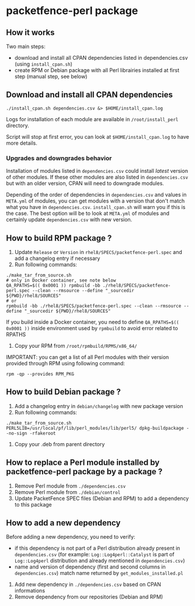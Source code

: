 # packetfence-perl package

## How it works

Two main steps:
* download and install all CPAN dependencies listed in dependencies.csv (using `install_cpan.sh`)
* create RPM or Debian package with all Perl librairies installed at first
  step (manual step, see below)

## Download and install all CPAN dependencies

``` shell
./install_cpan.sh dependencies.csv &> $HOME/install_cpan.log
```

Logs for installation of each module are available in `/root/install_perl`
directory.

Script will stop at first error, you can look at `$HOME/install_cpan.log` to
have more details.

### Upgrades and downgrades behavior

Installation of modules listed in `dependencies.csv` could install *latest*
version of other modules. If these other modules are also listed in
`dependencies.csv` but with an older version, CPAN will need to downgrade
modules.

Depending of the order of dependencies in `dependencies.csv` and values in
`META.yml` of modules, you can get modules with a version that don't match
what you have in `dependencies.csv`. `install_cpan.sh` will warn you if this
is the case. The best option will be to look at `META.yml` of modules and
certainly update `dependencies.csv` with new version.

## How to build RPM package ?

1. Update `Release` or `Version` in `rhel8/SPECS/packetfence-perl.spec` and add a changelog
   entry if necessary
1. Run following commands:

``` shell
./make_tar_from_source.sh
# only in Docker container, see note below
QA_RPATHS=$(( 0x0001 )) rpmbuild -bb ./rhel8/SPECS/packetfence-perl.spec --clean --rmsource --define "_sourcedir ${PWD}/rhel8/SOURCES"
# or
rpmbuild -bb ./rhel8/SPECS/packetfence-perl.spec --clean --rmsource --define "_sourcedir ${PWD}/rhel8/SOURCES"
```

If you build inside a Docker container, you need to define `QA_RPATHS=$(( 0x0001 ))` inside environment used by `rpmbuild` to avoid error related to
RPATHS

1. Copy your RPM from `/root/rpmbuild/RPMS/x86_64/`

IMPORTANT: you can get a list of all Perl modules with their version provided through RPM using following command:

```shell
rpm -qp --provides RPM_PKG
```


## How to build Debian package ?

1. Add a changelog entry in `debian/changelog` with new package version
1. Run following commands:

``` shell
./make_tar_from_source.sh
PERL5LIB=/usr/local/pf/lib/perl_modules/lib/perl5/ dpkg-buildpackage --no-sign -rfakeroot
```

1. Copy your .deb from parent directory

## How to replace a Perl module installed by packetfence-perl package by a package ?

1. Remove Perl module from `./dependencies.csv`
1. Remove Perl module from  `./debian/control`
1. Update PacketFence SPEC files (Debian and RPM) to add a dependency to this package

## How to add a new dependency

Before adding a new dependency, you need to verify:
  * if this dependency is not part of a Perl distribution already present in
    `dependencies.csv` (for example: `Log::Log4perl::Catalyst` is part of
    `Log::Log4perl` distribution and already mentioned in `dependencies.csv`)
  * name and version of dependency (first and second columns in `dependencies.csv`) match name
    returned by `get_modules_installed.pl`


1. Add new dependency in `./dependencies.csv` based on CPAN informations
1. Remove dependency from our repositories (Debian and RPM)
